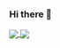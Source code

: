### Hi there 👋
<a href="https://github.com/FxMxGRAGFX">
  <img align="center" src="https://github-readme-stats.vercel.app/api?username=FxMxGRAGFX&show_icons=true&count_private=true&theme=synthwave" />
</a>
<a href="https://github.com/FxMxGRAGFX">
  <img align="center" src="https://github-readme-stats.vercel.app/api/top-langs/?username=FxMxGRAGFX&layout=compact&theme=synthwave" />
</a>

